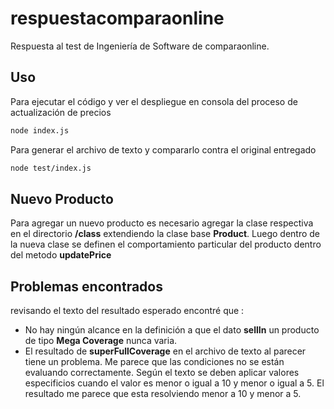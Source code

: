 # respuestacomparaonline
Respuesta al test de Ingeniería de Software de comparaonline.

## Uso
Para ejecutar el código y ver el despliegue en consola del proceso de actualización de precios
```bash
node index.js
```

Para generar el archivo de texto y compararlo contra el original entregado
```bash
node test/index.js
```

## Nuevo Producto
Para agregar un nuevo producto es necesario agregar la clase respectiva en el directorio **/class** extendiendo la clase base **Product**.
Luego dentro de la nueva clase se definen el comportamiento particular del producto dentro del metodo **updatePrice**



## Problemas encontrados
revisando el texto del resultado esperado encontré que :
- No hay ningún alcance en la definición a que el dato **sellIn** un producto de tipo **Mega Coverage**  nunca varia.
- El resultado de **superFullCoverage** en el archivo de texto al parecer tiene un problema. 
    Me parece que las condiciones no se están evaluando correctamente. Según el texto se deben aplicar valores especificios cuando el valor es menor o igual a 10 y menor o igual a 5. El resultado me parece que esta resolviendo  menor a 10 y menor a 5.